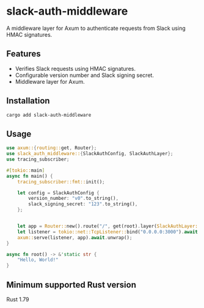 # slack-auth-middleware

A middleware layer for Axum to authenticate requests from Slack using HMAC signatures.

## Features

- Verifies Slack requests using HMAC signatures.
- Configurable version number and Slack signing secret.
- Middleware layer for Axum.

## Installation

```bash
cargo add slack-auth-middleware
```

## Usage

```rust
use axum::{routing::get, Router};
use slack_auth_middleware::{SlackAuthConfig, SlackAuthLayer};
use tracing_subscriber;

#[tokio::main]
async fn main() {
    tracing_subscriber::fmt::init();

    let config = SlackAuthConfig {
        version_number: "v0".to_string(),
        slack_signing_secret: "123".to_string(),
    };


    let app = Router::new().route("/", get(root).layer(SlackAuthLayer::new(config)));
    let listener = tokio::net::TcpListener::bind("0.0.0.0:3000").await.unwrap();
    axum::serve(listener, app).await.unwrap();
}

async fn root() -> &'static str {
    "Hello, World!"
}
```

## Minimum supported Rust version

Rust 1.79